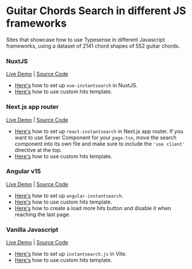 # Guitar Chords Search in different JS frameworks

Sites that showcase how to use Typesense in different Javascript frameworks, using a dataset of 2141 chord shapes of 552 guitar chords.

### NuxtJS

[Live Demo](https://showcase-guitar-chords-search-nuxt-js.typesense.org/) | [Source Code](https://github.com/typesense/showcase-guitar-chords-search-nuxt-js)

- [Here's](https://github.com/typesense/showcase-guitar-chords-search-nuxt-js/blob/858eed3e492053a5a4d7490317e138af8d1610d2/plugins/vue-instantsearch.ts#L1-L15) how to set up `vue-instantsearch` in NuxtJS.
- [Here's](https://github.com/typesense/showcase-guitar-chords-search-nuxt-js/blob/858eed3e492053a5a4d7490317e138af8d1610d2/components/InfiniteHits.vue#L12C2-L35C23) how to use custom hits template.

### Next.js app router

[Live Demo](https://showcase-guitar-chords-search-next-js.typesense.org/) | [Source Code](https://github.com/typesense/showcase-guitar-chords-search-next-js)

- [Here's](https://github.com/typesense/showcase-guitar-chords-search-next-js/blob/efc070bc12c94c3c756ccec001ee28be0127fd80/src/app/page.tsx#L1-L29) how to set up `react-instantsearch` in Next.js app router. If you want to use Server Component for your `page.tsx`, move the search component into its own file and make sure to include the `'use client'` directive at the top.
- [Here's](https://github.com/typesense/showcase-guitar-chords-search-next-js/blob/efc070bc12c94c3c756ccec001ee28be0127fd80/src/app/page.tsx#L23) how to use custom hits template.

### Angular v15

[Live Demo](https://showcase-guitar-chords-search-angular.typesense.org/) | [Source Code](https://github.com/typesense/showcase-guitar-chords-search-angular)

- [Here's](https://github.com/typesense/showcase-guitar-chords-search-angular/blob/1c7eff40bbf31d2a691a00248bc8479016897165/src/app/app.module.ts#L18) how to set up `angular-instantsearch`.
- [Here's](https://github.com/typesense/showcase-guitar-chords-search-angular/blob/1c7eff40bbf31d2a691a00248bc8479016897165/src/app/infinite-hits/infinite-hits.component.html#L1-L31) how to use custom hits template.
- [Here's](https://github.com/typesense/showcase-guitar-chords-search-angular/blob/1c7eff40bbf31d2a691a00248bc8479016897165/src/app/infinite-hits/infinite-hits.component.html#L23-L29) how to create a load more hits button and disable it when reaching the last page.

### Vanilla Javascript

[Live Demo](https://showcase-guitar-chords-search-vanilla-js.typesense.org/) | [Source Code](https://github.com/typesense/showcase-guitar-chords-search-vanilla-js)

- [Here's](https://github.com/typesense/showcase-guitar-chords-search-vanilla-js/blob/991b8eda250560b32bd0940c3fa43a19d0b3297b/main.js#L7-L38) how to set up `instantsearch.js` in Vite.
- [Here's](https://github.com/typesense/showcase-guitar-chords-search-vanilla-js/blob/991b8eda250560b32bd0940c3fa43a19d0b3297b/main.js#L47-L63) how to use custom hits template.
